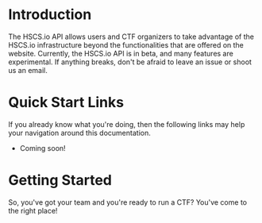 # Introduction

The HSCS.io API allows users and CTF organizers to take advantage of the HSCS.io infrastructure beyond the functionalities that are offered on the website. Currently, the HSCS.io API is in beta, and many features are experimental. If anything breaks, don't be afraid to leave an issue or shoot us an email.

# Quick Start Links

If you already know what you're doing, then the following links may help your navigation around this documentation.

- Coming soon!

# Getting Started

So, you've got your team and you're ready to run a CTF? You've come to the right place!